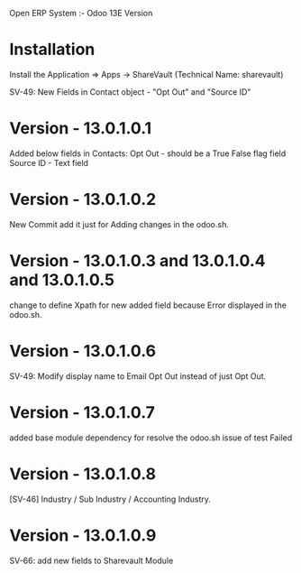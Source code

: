 Open ERP System :- Odoo 13E Version 

Installation 
============
Install the Application => Apps -> ShareVault (Technical Name: sharevault)

SV-49: New Fields in Contact object - "Opt Out" and "Source ID"    

Version - 13.0.1.0.1
=======================
Added below fields in Contacts:
Opt Out - should be a True False flag field
Source ID - Text field

Version - 13.0.1.0.2
================
New Commit add it just for Adding changes in the odoo.sh.

Version - 13.0.1.0.3 and 13.0.1.0.4 and 13.0.1.0.5
=======================
change to define Xpath for new added field because Error displayed in the odoo.sh.

Version - 13.0.1.0.6
================
SV-49: Modify display name to Email Opt Out instead of just Opt Out.

Version - 13.0.1.0.7
================
added base module dependency for resolve the odoo.sh issue of test Failed

Version - 13.0.1.0.8
================
[SV-46] Industry / Sub Industry / Accounting Industry.

Version - 13.0.1.0.9
================
SV-66: add new fields to Sharevault Module